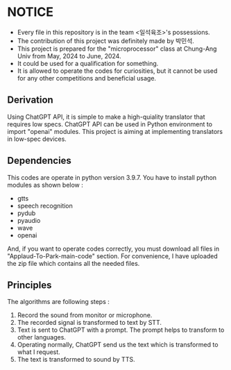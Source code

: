# NOTICE

- Every file in this repository is in the team <일석육조>'s possessions.
- The contribution of this project was definitely made by 박민석.
- This project is prepared for the "microprocessor" class at Chung-Ang Univ from May, 2024 to June, 2024.
- It could be used for a qualification for something.
- It is allowed to operate the codes for curiosities, but it cannot be used for any other competitions and beneficial usage.

## Derivation
Using ChatGPT API, it is simple to make a high-quiality translator that requires low specs. ChatGPT API can be used in Python environment to import "openai" modules.
This project is aiming at implementing translators in low-spec devices.

## Dependencies
This codes are operate in python version 3.9.7.
You have to install python modules as shown below :
- gtts
- speech recognition
- pydub
- pyaudio
- wave
- openai

And, if you want to operate codes correctly, you must download all files in "Applaud-To-Park-main-code" section. For convenience, I have uploaded the zip file which contains all the needed files.


## Principles
The algorithms are following steps :
1. Record the sound from monitor or microphone.
2. The recorded signal is transformed to text by STT.
3. Text is sent to ChatGPT with a prompt. The prompt helps to transform to other languages.
4. Operating normally, ChatGPT send us the text which is transformed to what I request.
5. The text is transformed to sound by TTS.
